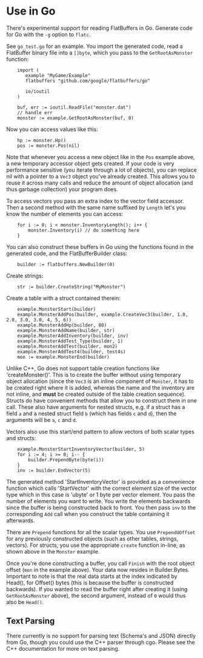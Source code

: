 # Use in Go

There's experimental support for reading FlatBuffers in Go. Generate code
for Go with the `-g` option to `flatc`.

See `go_test.go` for an example. You import the generated code, read a
FlatBuffer binary file into a `[]byte`, which you pass to the
`GetRootAsMonster` function:

~~~~~~~~~~~~~~~~~~~~~~~~~~~~~~~~~~~~~~~~~~~~~~~~~~~~~~~~~~~~~~~~~~{.go}
    import (
       example "MyGame/Example"
       flatbuffers "github.com/google/flatbuffers/go"

       io/ioutil
    )

    buf, err := ioutil.ReadFile("monster.dat")
    // handle err
    monster := example.GetRootAsMonster(buf, 0)
~~~~~~~~~~~~~~~~~~~~~~~~~~~~~~~~~~~~~~~~~~~~~~~~~~~~~~~~~~~~~~~~~~

Now you can access values like this:

~~~~~~~~~~~~~~~~~~~~~~~~~~~~~~~~~~~~~~~~~~~~~~~~~~~~~~~~~~~~~~~~~~{.go}
    hp := monster.Hp()
    pos := monster.Pos(nil)
~~~~~~~~~~~~~~~~~~~~~~~~~~~~~~~~~~~~~~~~~~~~~~~~~~~~~~~~~~~~~~~~~~

Note that whenever you access a new object like in the `Pos` example above,
a new temporary accessor object gets created. If your code is very performance
sensitive (you iterate through a lot of objects), you can replace nil with a
pointer to a `Vec3` object you've already created. This allows
you to reuse it across many calls and reduce the amount of object allocation
(and thus garbage collection) your program does.

To access vectors you pass an extra index to the
vector field accessor. Then a second method with the same name suffixed
by `Length` let's you know the number of elements you can access:

~~~~~~~~~~~~~~~~~~~~~~~~~~~~~~~~~~~~~~~~~~~~~~~~~~~~~~~~~~~~~~~~~~{.go}
    for i := 0; i < monster.InventoryLength(); i++ {
        monster.Inventory(i) // do something here
    }
~~~~~~~~~~~~~~~~~~~~~~~~~~~~~~~~~~~~~~~~~~~~~~~~~~~~~~~~~~~~~~~~~~

You can also construct these buffers in Go using the functions found in the
generated code, and the FlatBufferBuilder class:

~~~~~~~~~~~~~~~~~~~~~~~~~~~~~~~~~~~~~~~~~~~~~~~~~~~~~~~~~~~~~~~~~~{.go}
    builder := flatbuffers.NewBuilder(0)
~~~~~~~~~~~~~~~~~~~~~~~~~~~~~~~~~~~~~~~~~~~~~~~~~~~~~~~~~~~~~~~~~~

Create strings:

~~~~~~~~~~~~~~~~~~~~~~~~~~~~~~~~~~~~~~~~~~~~~~~~~~~~~~~~~~~~~~~~~~{.go}
    str := builder.CreateString("MyMonster")
~~~~~~~~~~~~~~~~~~~~~~~~~~~~~~~~~~~~~~~~~~~~~~~~~~~~~~~~~~~~~~~~~~

Create a table with a struct contained therein:

~~~~~~~~~~~~~~~~~~~~~~~~~~~~~~~~~~~~~~~~~~~~~~~~~~~~~~~~~~~~~~~~~~{.go}
    example.MonsterStart(builder)
    example.MonsterAddPos(builder, example.CreateVec3(builder, 1.0, 2.0, 3.0, 3.0, 4, 5, 6))
    example.MonsterAddHp(builder, 80)
    example.MonsterAddName(builder, str)
    example.MonsterAddInventory(builder, inv)
    example.MonsterAddTest_Type(builder, 1)
    example.MonsterAddTest(builder, mon2)
    example.MonsterAddTest4(builder, test4s)
    mon := example.MonsterEnd(builder)
~~~~~~~~~~~~~~~~~~~~~~~~~~~~~~~~~~~~~~~~~~~~~~~~~~~~~~~~~~~~~~~~~~

Unlike C++, Go does not support table creation functions like 'createMonster()'.
This is to create the buffer without
using temporary object allocation (since the `Vec3` is an inline component of
`Monster`, it has to be created right where it is added, whereas the name and
the inventory are not inline, and **must** be created outside of the table
creation sequence).
Structs do have convenient methods that allow you to construct them in one call.
These also have arguments for nested structs, e.g. if a struct has a field `a`
and a nested struct field `b` (which has fields `c` and `d`), then the arguments
will be `a`, `c` and `d`.

Vectors also use this start/end pattern to allow vectors of both scalar types
and structs:

~~~~~~~~~~~~~~~~~~~~~~~~~~~~~~~~~~~~~~~~~~~~~~~~~~~~~~~~~~~~~~~~~~{.go}
    example.MonsterStartInventoryVector(builder, 5)
    for i := 4; i >= 0; i-- {
        builder.PrependByte(byte(i))
    }
    inv := builder.EndVector(5)
~~~~~~~~~~~~~~~~~~~~~~~~~~~~~~~~~~~~~~~~~~~~~~~~~~~~~~~~~~~~~~~~~~

The generated method 'StartInventoryVector' is provided as a convenience
function which calls 'StartVector' with the correct element size of the vector
type which in this case is 'ubyte' or 1 byte per vector element.
You pass the number of elements you want to write.
You write the elements backwards since the buffer
is being constructed back to front. You then pass `inv` to the corresponding
`Add` call when you construct the table containing it afterwards.

There are `Prepend` functions for all the scalar types. You use
`PrependUOffset` for any previously constructed objects (such as other tables,
strings, vectors). For structs, you use the appropriate `create` function
in-line, as shown above in the `Monster` example.

Once you're done constructing a buffer, you call `Finish` with the root object
offset (`mon` in the example above). Your data now resides in Builder.Bytes.
Important to note is that the real data starts at the index indicated by Head(),
for Offset() bytes (this is because the buffer is constructed backwards).
If you wanted to read the buffer right after creating it (using
`GetRootAsMonster` above), the second argument, instead of `0` would thus
also be `Head()`.

## Text Parsing

There currently is no support for parsing text (Schema's and JSON) directly
from Go, though you could use the C++ parser through cgo. Please see the
C++ documentation for more on text parsing.
